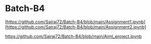 # Batch-B4
[https://github.com/Sairaj72/Batch-B4/blob/main/Assignment1.ipynb]
[https://github.com/Sairaj72/Batch-B4/blob/main/Assignment2.ipynb]










https://github.com/Sairaj72/Batch-B4/blob/main/Aiml_project.ipynb
